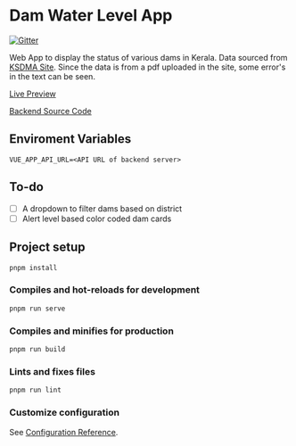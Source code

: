 # Dam Water Level App
[![Gitter](https://badges.gitter.im/dam-water-level-app/community.svg)](https://gitter.im/dam-water-level-app/community?utm_source=badge&utm_medium=badge&utm_campaign=pr-badge)

Web App to display the status of various dams in Kerala. Data sourced from [KSDMA Site](https://sdma.kerala.gov.in/dam-water-level/). Since the data is from a pdf uploaded in the site, some error's in the text can be seen.

[Live Preview](https://dam-level.netlify.app)

[Backend Source Code](https://github.com/jgeorge97/dam-water-level-app-backend)

## Enviroment Variables
`VUE_APP_API_URL=<API URL of backend server>`

## To-do
- [ ] A dropdown to filter dams based on district
- [ ] Alert level based color coded dam cards
## Project setup
```
pnpm install
```

### Compiles and hot-reloads for development
```
pnpm run serve
```

### Compiles and minifies for production
```
pnpm run build
```

### Lints and fixes files
```
pnpm run lint
```

### Customize configuration
See [Configuration Reference](https://cli.vuejs.org/config/).
